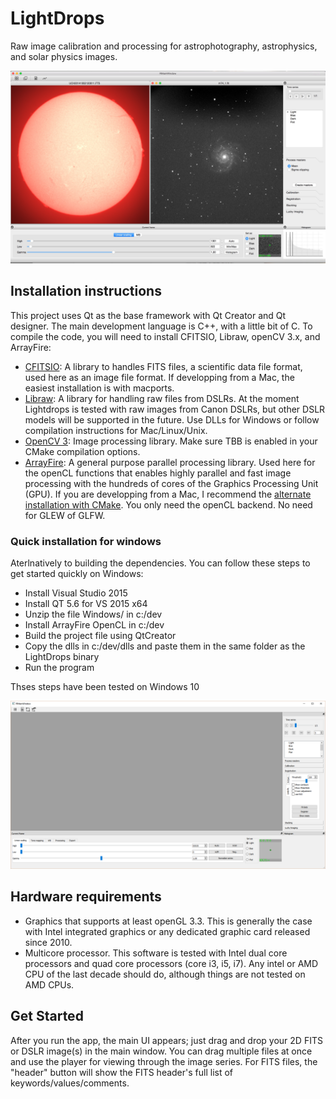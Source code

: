 # LightDrops
Raw image calibration and processing for astrophotography, astrophysics, and solar physics images. 

![alt tag](screenshots/screenshot_Solar_M74.jpg?raw=true)

## Installation instructions 

This project uses Qt as the base framework with Qt Creator and Qt designer. 
The main development language is C++, with a little bit of C. 
To compile the code, you will need to install CFITSIO, Libraw, openCV 3.x, and ArrayFire:

- [CFITSIO](http://heasarc.gsfc.nasa.gov/fitsio/fitsio.html): A library to handles FITS files, a scientific data file format, used here as an image file format. If developping from a Mac, the easiest installation is with macports. 
- [Libraw](http://www.libraw.org/docs/Install-LibRaw-eng.html): A library for handling raw files from DSLRs. 
At the moment Lightdrops is tested with raw images from Canon DSLRs, but other DSLR models will be supported in the future. Use DLLs for Windows or follow compilation instructions for Mac/Linux/Unix. 
- [OpenCV 3](http://opencv.org): Image processing library. Make sure TBB is enabled in your CMake compilation options. 
- [ArrayFire](http://arrayfire.com): A general purpose parallel processing library. Used here for the openCL functions that enables highly parallel and fast image processing with the hundreds of cores of the Graphics Processing Unit (GPU). If you are developping from a Mac, I recommend the [alternate installation with CMake](https://github.com/arrayfire/arrayfire/wiki/Build-Instructions-for-OSX#building-arrayfire). You only need the openCL backend. No need for GLEW of GLFW. 

### Quick installation for windows

Aterlnatively to building the dependencies. You can follow these steps to get started quickly on Windows:

- Install Visual Studio 2015
- Install QT 5.6 for VS 2015 x64
- Unzip the file Windows/ in c:/dev
- Install ArrayFire OpenCL in c:/dev
- Build the project file using QtCreator
- Copy the dlls in c:/dev/dlls and paste them in the same folder as the LightDrops binary
- Run the program

Thses steps have been tested on Windows 10

![](screenshots/windows-screen1.png?raw=true)

## Hardware requirements

- Graphics that supports at least openGL 3.3. This is generally the case with Intel integrated graphics or any dedicated graphic card released since 2010. 
- Multicore processor. This software is tested with Intel dual core processors and quad core processors (core i3, i5, i7). 
Any intel or AMD CPU of the last decade should do, although things are not tested on AMD CPUs.  

## Get Started

After you run the app, the main UI appears; just drag and drop your 2D FITS or DSLR image(s) in the main window. 
You can drag multiple files at once and use the player for viewing through the image series. For FITS files, the "header" button will show the FITS header's full list of keywords/values/comments. 
